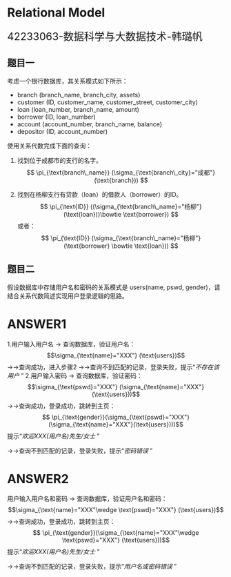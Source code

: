 # Relational Model

<font size="5">42233063-数据科学与大数据技术-韩璐帆</font>
## 题目一
考虑一个银行数据库，其关系模式如下所示：

- branch (branch_name, branch_city, assets)
- customer (ID, customer_name, customer_street, customer_city)
- loan (loan_number, branch_name, amount)
- borrower (ID, loan_number)
- account (account_number, branch_name, balance)
- depositor (ID, account_number)

使用关系代数完成下面的查询：

1. 找到位于成都市的支行的名字。
$$
\pi_{\text{branch\_name}} (\sigma_{\text{branch\_city}="成都"} (\text{branch}))
$$

2. 找到在杨柳支行有贷款（loan）的借款人（borrower）的ID。
$$
\pi_{\text{ID}} ((\sigma_{\text{branch\_name}="杨柳"}(\text{loan}))\bowtie \text{borrower})
$$
或者：
$$
\pi_{\text{ID}} (\sigma_{\text{branch\_name}="杨柳"} (\text{borrower} \bowtie \text{loan}))
$$
## 题目二
假设数据库中存储用户名和密码的关系模式是 users(name, pswd, gender)，请结合关系代数简述实现用户登录逻辑的思路。
# ANSWER1
1.用户输入用户名
 → 查询数据库，验证用户名：$$\sigma_{\text{name}="XXX"} (\text{users})$$
→→查询成功，进入步骤2 
→→查询不到匹配的记录，登录失败，提示“_不存在该用户_ ”
2.用户输入密码
 → 查询数据库，验证密码：$$\sigma_{\text{pswd}="XXX"} (\sigma_{\text{name}="XXX"}(\text{users}))$$
→→查询成功，登录成功，跳转到主页：
$$
\pi_{\text{gender}}(\sigma_{\text{pswd}="XXX"} (\sigma_{\text{name}="XXX"}(\text{users})))$$
提示“_欢迎XXX(用户名)先生/女士_ ”

→→查询不到匹配的记录，登录失败，提示“_密码错误_ ”

# ANSWER2
用户输入用户名和密码
 → 查询数据库，验证用户名和密码：
$$\sigma_{\text{name}="XXX"\wedge \text{pswd}="XXX"} (\text{users})$$
→→查询成功，登录成功，跳转到主页：
$$
\pi_{\text{gender}}(\sigma_{\text{name}="XXX"\wedge \text{pswd}="XXX"} (\text{users}))$$
提示“_欢迎XXX(用户名)先生/女士_ ”

→→查询不到匹配的记录，登录失败，提示“_用户名或密码错误_ ”